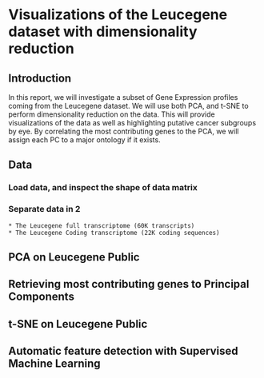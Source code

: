 # Visualizations of the Leucegene dataset with dimensionality reduction

## Introduction
In this report, we will investigate a subset of Gene Expression profiles coming from the Leucegene dataset. We will use both PCA, and t-SNE to perform dimensionality reduction on the data. This will provide visualizations of the data as well as highlighting putative cancer subgroups by eye. By correlating the most contributing genes to the PCA, we will assign each PC to a major ontology if it exists. 

## Data

### Load data, and inspect the shape of data matrix

### Separate data in 2
    * The Leucegene full transcriptome (60K transcripts)
    * The Leucegene Coding transcriptome (22K coding sequences) 

## PCA on Leucegene Public
## Retrieving most contributing genes to Principal Components
## t-SNE on Leucegene Public
## Automatic feature detection with Supervised Machine Learning 
